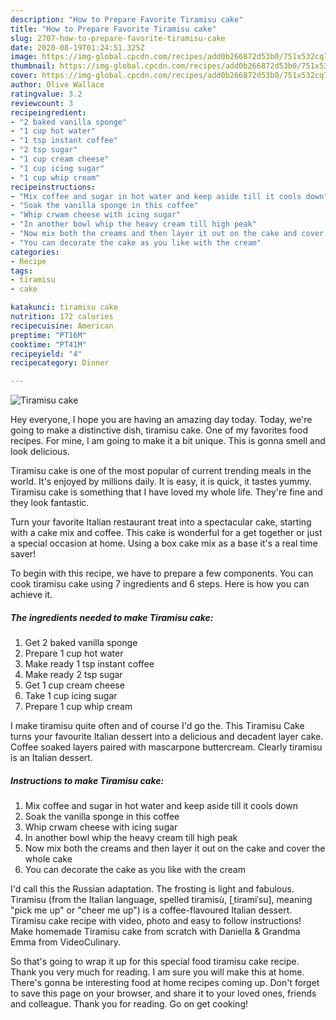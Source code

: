 ```yaml
---
description: "How to Prepare Favorite Tiramisu cake"
title: "How to Prepare Favorite Tiramisu cake"
slug: 2707-how-to-prepare-favorite-tiramisu-cake
date: 2020-08-19T01:24:51.325Z
image: https://img-global.cpcdn.com/recipes/add0b266872d53b0/751x532cq70/tiramisu-cake-recipe-main-photo.jpg
thumbnail: https://img-global.cpcdn.com/recipes/add0b266872d53b0/751x532cq70/tiramisu-cake-recipe-main-photo.jpg
cover: https://img-global.cpcdn.com/recipes/add0b266872d53b0/751x532cq70/tiramisu-cake-recipe-main-photo.jpg
author: Olive Wallace
ratingvalue: 3.2
reviewcount: 3
recipeingredient:
- "2 baked vanilla sponge"
- "1 cup hot water"
- "1 tsp instant coffee"
- "2 tsp sugar"
- "1 cup cream cheese"
- "1 cup icing sugar"
- "1 cup whip cream"
recipeinstructions:
- "Mix coffee and sugar in hot water and keep aside till it cools down"
- "Soak the vanilla sponge in this coffee"
- "Whip crwam cheese with icing sugar"
- "In another bowl whip the heavy cream till high peak"
- "Now mix both the creams and then layer it out on the cake and cover the whole cake"
- "You can decorate the cake as you like with the cream"
categories:
- Recipe
tags:
- tiramisu
- cake

katakunci: tiramisu cake 
nutrition: 172 calories
recipecuisine: American
preptime: "PT16M"
cooktime: "PT41M"
recipeyield: "4"
recipecategory: Dinner

---
```



![Tiramisu cake](https://img-global.cpcdn.com/recipes/add0b266872d53b0/751x532cq70/tiramisu-cake-recipe-main-photo.jpg)

Hey everyone, I hope you are having an amazing day today. Today, we're going to make a distinctive dish, tiramisu cake. One of my favorites food recipes. For mine, I am going to make it a bit unique. This is gonna smell and look delicious.

Tiramisu cake is one of the most popular of current trending meals in the world. It's enjoyed by millions daily. It is easy, it is quick, it tastes yummy. Tiramisu cake is something that I have loved my whole life. They're fine and they look fantastic.

Turn your favorite Italian restaurant treat into a spectacular cake, starting with a cake mix and coffee. This cake is wonderful for a get together or just a special occasion at home. Using a box cake mix as a base it&#39;s a real time saver!


To begin with this recipe, we have to prepare a few components. You can cook tiramisu cake using 7 ingredients and 6 steps. Here is how you can achieve it.

<!--inarticleads1-->

##### The ingredients needed to make Tiramisu cake:

1. Get 2 baked vanilla sponge
1. Prepare 1 cup hot water
1. Make ready 1 tsp instant coffee
1. Make ready 2 tsp sugar
1. Get 1 cup cream cheese
1. Take 1 cup icing sugar
1. Prepare 1 cup whip cream


I make tiramisu quite often and of course I&#39;d go the. This Tiramisu Cake turns your favourite Italian dessert into a delicious and decadent layer cake. Coffee soaked layers paired with mascarpone buttercream. Clearly tiramisu is an Italian dessert. 

<!--inarticleads2-->

##### Instructions to make Tiramisu cake:

1. Mix coffee and sugar in hot water and keep aside till it cools down
1. Soak the vanilla sponge in this coffee
1. Whip crwam cheese with icing sugar
1. In another bowl whip the heavy cream till high peak
1. Now mix both the creams and then layer it out on the cake and cover the whole cake
1. You can decorate the cake as you like with the cream


I&#39;d call this the Russian adaptation. The frosting is light and fabulous. Tiramisu (from the Italian language, spelled tiramisù, [ˌtiramiˈsu], meaning &#34;pick me up&#34; or &#34;cheer me up&#34;) is a coffee-flavoured Italian dessert. Tiramisu cake recipe with video, photo and easy to follow instructions! Make homemade Tiramisu cake from scratch with Daniella &amp; Grandma Emma from VideoCulinary. 

So that's going to wrap it up for this special food tiramisu cake recipe. Thank you very much for reading. I am sure you will make this at home. There's gonna be interesting food at home recipes coming up. Don't forget to save this page on your browser, and share it to your loved ones, friends and colleague. Thank you for reading. Go on get cooking!
